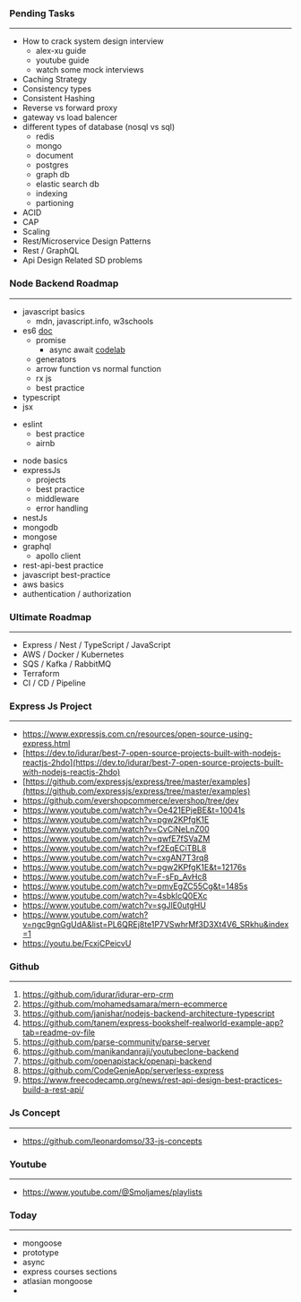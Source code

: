 ### Pending Tasks
---
* How to crack system design interview
	* alex-xu guide
	* youtube guide
	* watch some mock interviews
* Caching Strategy 
* Consistency types
* Consistent Hashing 
* Reverse vs forward proxy
* gateway vs load balencer
* different types of database (nosql vs sql)
	* redis
	* mongo
	* document
	* postgres
	* graph db 
	* elastic search db 
	* indexing 
	* partioning
* ACID
* CAP
* Scaling
* Rest/Microservice Design Patterns 
* Rest / GraphQL
* Api Design Related SD problems

### Node Backend Roadmap
---
- javascript basics 
	- mdn, javascript.info, w3schools
- es6 [doc](https://www.javascripttutorial.net/es6/)
	- promise 
		- async await [codelab](https://www.youtube.com/watch?v=OFpqvaJ3QYg)
	- generators
	- arrow function vs normal function
	- rx js
	- best practice
- typescript
- jsx
* eslint
	* best practice
	* airnb
- node basics
- expressJs
	- projects
	- best practice
	- middleware
	- error handling
- nestJs
- mongodb
- mongose
- graphql
	- apollo client
- rest-api-best practice 
- javascript best-practice
- aws basics
- authentication / authorization

### Ultimate Roadmap
---
* Express / Nest / TypeScript / JavaScript
* AWS / Docker / Kubernetes 
* SQS / Kafka / RabbitMQ
* Terraform 
* CI / CD / Pipeline

### Express Js Project 
---
* https://www.expressjs.com.cn/resources/open-source-using-express.html
* [https://dev.to/idurar/best-7-open-source-projects-built-with-nodejs-reactjs-2hdo](https://dev.to/idurar/best-7-open-source-projects-built-with-nodejs-reactjs-2hdo)
* [https://github.com/expressjs/express/tree/master/examples](https://github.com/expressjs/express/tree/master/examples)
* https://github.com/evershopcommerce/evershop/tree/dev
* https://www.youtube.com/watch?v=Oe421EPjeBE&t=10041s
* https://www.youtube.com/watch?v=pgw2KPfgK1E
* https://www.youtube.com/watch?v=CvCiNeLnZ00
* https://www.youtube.com/watch?v=qwfE7fSVaZM
* https://www.youtube.com/watch?v=f2EqECiTBL8
* https://www.youtube.com/watch?v=cxgAN7T3rq8
* https://www.youtube.com/watch?v=pgw2KPfgK1E&t=12176s
* https://www.youtube.com/watch?v=F-sFp_AvHc8
* https://www.youtube.com/watch?v=pmvEgZC55Cg&t=1485s
* https://www.youtube.com/watch?v=4sbklcQ0EXc
* https://www.youtube.com/watch?v=sgJlE0utgHU
* https://www.youtube.com/watch?v=ngc9gnGgUdA&list=PL6QREj8te1P7VSwhrMf3D3Xt4V6_SRkhu&index=1
* https://youtu.be/FcxjCPeicvU

### Github
---
1. https://github.com/idurar/idurar-erp-crm
2. https://github.com/mohamedsamara/mern-ecommerce
3. https://github.com/janishar/nodejs-backend-architecture-typescript
4. https://github.com/tanem/express-bookshelf-realworld-example-app?tab=readme-ov-file
5. https://github.com/parse-community/parse-server
6. https://github.com/manikandanraji/youtubeclone-backend
7. https://github.com/openapistack/openapi-backend
8. https://github.com/CodeGenieApp/serverless-express
9. https://www.freecodecamp.org/news/rest-api-design-best-practices-build-a-rest-api/

### Js Concept
---
- https://github.com/leonardomso/33-js-concepts

### Youtube
---
- https://www.youtube.com/@Smoljames/playlists


### Today
---
- mongoose
- prototype 
- async
- express courses sections
- atlasian mongoose
- 